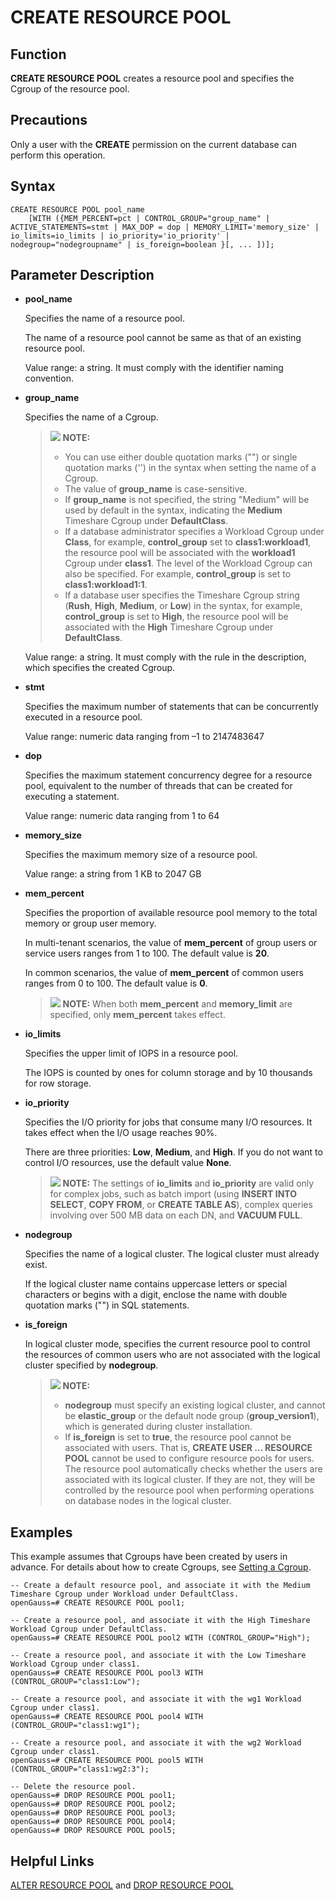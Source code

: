 # CREATE RESOURCE POOL<a name="EN-US_TOPIC_0000001193907775"></a>

## Function<a name="en-us_topic_0059777569_sea021d0b1f154052a73b69b89d636f66"></a>

**CREATE RESOURCE POOL**  creates a resource pool and specifies the Cgroup of the resource pool.

## Precautions<a name="en-us_topic_0059777569_sf6c61d950e6b4383a3bc630c8d5910a4"></a>

Only a user with the  **CREATE**  permission on the current database can perform this operation.

## Syntax<a name="en-us_topic_0059777569_s864093cc963a4396a4a304befe0df251"></a>

```
CREATE RESOURCE POOL pool_name
    [WITH ({MEM_PERCENT=pct | CONTROL_GROUP="group_name" | ACTIVE_STATEMENTS=stmt | MAX_DOP = dop | MEMORY_LIMIT='memory_size' | io_limits=io_limits | io_priority='io_priority' | nodegroup="nodegroupname" | is_foreign=boolean }[, ... ])];
```

## Parameter Description<a name="en-us_topic_0059777569_s9b6dbda628294e24a95da9e33949c3e8"></a>

-   **pool\_name**

    Specifies the name of a resource pool.

    The name of a resource pool cannot be same as that of an existing resource pool.

    Value range: a string. It must comply with the identifier naming convention.

-   **group\_name**

    Specifies the name of a Cgroup.

    >![](public_sys-resources/icon-note.gif) **NOTE:** 
    >-   You can use either double quotation marks \(""\) or single quotation marks \(''\) in the syntax when setting the name of a Cgroup.
    >-   The value of  **group\_name**  is case-sensitive.
    >-   If  **group\_name**  is not specified, the string "Medium" will be used by default in the syntax, indicating the  **Medium**  Timeshare Cgroup under  **DefaultClass**.
    >-   If a database administrator specifies a Workload Cgroup under  **Class**, for example,  **control\_group**  set to  **class1:workload1**, the resource pool will be associated with the  **workload1**  Cgroup under  **class1**. The level of the Workload Cgroup can also be specified. For example,  **control\_group**  is set to  **class1:workload1:1**.
    >-   If a database user specifies the Timeshare Cgroup string \(**Rush**,  **High**,  **Medium**, or  **Low**\) in the syntax, for example,  **control\_group**  is set to  **High**, the resource pool will be associated with the  **High**  Timeshare Cgroup under  **DefaultClass**.

    Value range: a string. It must comply with the rule in the description, which specifies the created Cgroup.

-   **stmt**

    Specifies the maximum number of statements that can be concurrently executed in a resource pool.

    Value range: numeric data ranging from –1 to 2147483647

-   **dop**

    Specifies the maximum statement concurrency degree for a resource pool, equivalent to the number of threads that can be created for executing a statement.

    Value range: numeric data ranging from 1 to 64

-   **memory\_size**

    Specifies the maximum memory size of a resource pool.

    Value range: a string from 1 KB to 2047 GB

-   **mem\_percent**

    Specifies the proportion of available resource pool memory to the total memory or group user memory.

    In multi-tenant scenarios, the value of  **mem\_percent**  of group users or service users ranges from 1 to 100. The default value is  **20**.

    In common scenarios, the value of  **mem\_percent**  of common users ranges from 0 to 100. The default value is  **0**.

    >![](public_sys-resources/icon-note.gif) **NOTE:** 
    >When both  **mem\_percent**  and  **memory\_limit**  are specified, only  **mem\_percent**  takes effect.

-   **io\_limits**

    Specifies the upper limit of IOPS in a resource pool.

    The IOPS is counted by ones for column storage and by 10 thousands for row storage.

-   **io\_priority**

    Specifies the I/O priority for jobs that consume many I/O resources. It takes effect when the I/O usage reaches 90%.

    There are three priorities:  **Low**,  **Medium**, and  **High**. If you do not want to control I/O resources, use the default value  **None**.

    >![](public_sys-resources/icon-note.gif) **NOTE:** 
    >The settings of  **io\_limits**  and  **io\_priority**  are valid only for complex jobs, such as batch import \(using  **INSERT INTO SELECT**,  **COPY FROM**, or  **CREATE TABLE AS**\), complex queries involving over 500 MB data on each DN, and  **VACUUM FULL**.

-   **nodegroup**

    Specifies the name of a logical cluster. The logical cluster must already exist.

    If the logical cluster name contains uppercase letters or special characters or begins with a digit, enclose the name with double quotation marks \(""\) in SQL statements.

-   **is\_foreign**

    In logical cluster mode, specifies the current resource pool to control the resources of common users who are not associated with the logical cluster specified by  **nodegroup**.

    >![](public_sys-resources/icon-note.gif) **NOTE:** 
    >-   **nodegroup**  must specify an existing logical cluster, and cannot be  **elastic\_group**  or the default node group \(**group\_version1**\), which is generated during cluster installation.
    >-   If  **is\_foreign**  is set to  **true**, the resource pool cannot be associated with users. That is,  **CREATE USER ... RESOURCE POOL**  cannot be used to configure resource pools for users. The resource pool automatically checks whether the users are associated with its logical cluster. If they are not, they will be controlled by the resource pool when performing operations on database nodes in the logical cluster.


## Examples<a name="en-us_topic_0059777569_s44181f6d005b4da1952aaeff4ef66e0e"></a>

This example assumes that Cgroups have been created by users in advance. For details about how to create Cgroups, see  [Setting a Cgroup](../PerformanceTuningGuide/setting-a-cgroup.md).

```
-- Create a default resource pool, and associate it with the Medium Timeshare Cgroup under Workload under DefaultClass.
openGauss=# CREATE RESOURCE POOL pool1;

-- Create a resource pool, and associate it with the High Timeshare Workload Cgroup under DefaultClass.
openGauss=# CREATE RESOURCE POOL pool2 WITH (CONTROL_GROUP="High");

-- Create a resource pool, and associate it with the Low Timeshare Workload Cgroup under class1.
openGauss=# CREATE RESOURCE POOL pool3 WITH (CONTROL_GROUP="class1:Low");

-- Create a resource pool, and associate it with the wg1 Workload Cgroup under class1.
openGauss=# CREATE RESOURCE POOL pool4 WITH (CONTROL_GROUP="class1:wg1");

-- Create a resource pool, and associate it with the wg2 Workload Cgroup under class1.
openGauss=# CREATE RESOURCE POOL pool5 WITH (CONTROL_GROUP="class1:wg2:3");

-- Delete the resource pool.
openGauss=# DROP RESOURCE POOL pool1;
openGauss=# DROP RESOURCE POOL pool2;
openGauss=# DROP RESOURCE POOL pool3;
openGauss=# DROP RESOURCE POOL pool4;
openGauss=# DROP RESOURCE POOL pool5;
```

## Helpful Links<a name="en-us_topic_0059777569_s00af0cee720942fa8efec001d31e8c84"></a>

[ALTER RESOURCE POOL](alter-resource-pool.md)  and  [DROP RESOURCE POOL](drop-resource-pool.md)

